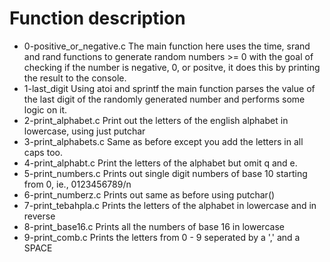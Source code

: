 # Function description
- 0-positive_or_negative.c
  The main function here uses the time, srand and rand functions to generate
  random numbers >= 0 with the goal of checking if the number is negative, 0, or
  positve, it does this by printing the result to the console.
- 1-last_digit
  Using atoi and sprintf the main function parses the value of the last digit of
  the randomly generated number and performs some logic on it.
- 2-print_alphabet.c
  Print out the letters of the english alphabet in lowercase, using just putchar
- 3-print_alphabets.c
  Same as before except you add the letters in all caps too.
- 4-print_alphabt.c
  Print the letters of the alphabet but omit q and e.
- 5-print_numbers.c
  Prints out single digit numbers of base 10 starting from 0, ie., 0123456789/n
- 6-print_numberz.c
  Prints out same as before using putchar()
- 7-print_tebahpla.c
  Prints the letters of the alphabet in lowercase and in reverse
- 8-print_base16.c
  Prints all the numbers of base 16 in lowercase
- 9-print_comb.c
  Prints the letters from 0 - 9 seperated by a ',' and a SPACE